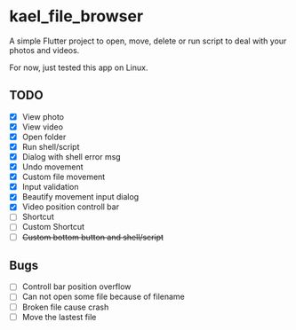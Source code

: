 # kael_file_browser
A simple Flutter project to open, move, delete or run script to deal with your photos and videos.

For now, just tested this app on Linux.
## TODO
- [x] View photo
- [x] View video
- [x] Open folder
- [x] Run shell/script
- [x] Dialog with shell error msg
- [x] Undo movement
- [x] Custom file movement
- [x] Input validation
- [x] Beautify movement input dialog
- [x] Video position controll bar
- [ ] Shortcut
- [ ] Custom Shortcut
- [ ] ~~Custom bottom button and shell/script~~

## Bugs
- [ ] Controll bar position overflow
- [ ] Can not open some file because of filename
- [ ] Broken file cause crash
- [ ] Move the lastest file